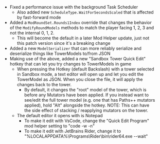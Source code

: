 - Fixed a performance issue with the background Task Scheduler
  - Also added new `ScheduleType.WaitForSecondsScaled` that is affected by fast-forward mode
- Added a `ModRoundSet.Rounds1Index` override that changes the behavior of the `ModifyRoundModels` methods to match the
  player facing 1, 2, 3 and not the internal 0, 1, 2.
  - This will become the default in a later Mod Helper update, just not this patch version since it's a breaking change
- Added a new `ModelSerializer` that can more reliably serialize and deserialize things like TowerModels to/from JSON
- Making use of the above, added a new "Sandbox Tower Quick Edit" hotkey that can let you try changes to TowerModels in
  game
  - When pressing the Hotkey (default Backslash) with a tower selected in Sandbox mode, a text editor will open up and
    let you edit the TowerModel as JSON.
    When you close the file, it will apply the changes back to the tower.
    - By default, it changes the "root" model of the tower, which is before any Mutators have been applied. If you
      instead want to see/edit the full tower model (e.g. one that has Paths++ mutators applied), hold "Alt" alongside the hotkey.
      NOTE: This can have the side effect of stacking / reapplying mutators on the tower.
  - The default editor it opens with is Notepad
    - To make it edit with VsCode, change the "Quick Edit Program" mod helper setting to "code -w -n"
    - To make it edit with JetBrains Rider, change it to "%LOCALAPPDATA%\Programs\Rider\bin\rider64.exe --wait"